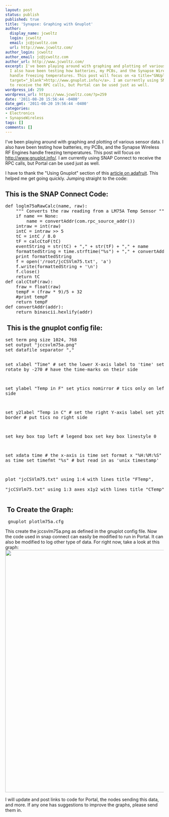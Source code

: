 ```yaml
---
layout: post
status: publish
published: true
title: 'Synapse: Graphing with Gnuplot'
author:
  display_name: jcwoltz
  login: jcwoltz
  email: jc@jcwoltz.com
  url: http://www.jcwoltz.com/
author_login: jcwoltz
author_email: jc@jcwoltz.com
author_url: http://www.jcwoltz.com/
excerpt: I've been playing around with graphing and plotting of various sensor data.
  I also have been testing how batteries, my PCBs, and the Synapse Wireless RF Engines
  handle freezing temperatures. This post will focus on <a title="GNUplot" href="http://www.gnuplot.info/"
  target="_blank">http://www.gnuplot.info/</a>. I am currently using SNAP Connect
  to receive the RPC calls, but Portal can be used just as well.
wordpress_id: 259
wordpress_url: https://www.jcwoltz.com/?p=259
date: '2011-08-20 15:56:44 -0400'
date_gmt: '2011-08-20 19:56:44 -0400'
categories:
- Electronics
- SynapseWireless
tags: []
comments: []
---
```

<p>I've been playing around with graphing and plotting of various sensor data. I also have been testing how batteries, my PCBs, and the Synapse Wireless RF Engines handle freezing temperatures. This post will focus on <a title="GNUplot" href="http://www.gnuplot.info/" target="_blank">http://www.gnuplot.info/</a>. I am currently using SNAP Connect to receive the RPC calls, but Portal can be used just as well.<a id="more"></a><a id="more-259"></a></p>
<p>I have to thank the "Using Gnuplot" section of this <a href="http://www.ladyada.net/make/logshield/lighttemp.html" target="_blank">article on adafruit</a>. This helped me get going quickly. Jumping straight to the code:</p>
<h2>This is the SNAP Connect Code:</h2>
<pre>def loglm75aRawCalc(name, raw):
    """ Converts the raw reading from a LM75A Temp Sensor """
    if name == None:
        name = convertAddr(com.rpc_source_addr())
    intraw = int(raw)
    intC = intraw &gt;&gt; 5
    tC = intC / 8.0
    tF = calcCtoF(tC)
    eventString = str(tC) + "," + str(tF) + "," + name
    formattedString = time.strftime("%s") + "," + convertAddr(com.rpc_source_addr()) + "," + eventString
    print formattedString
    f = open('/root/jcCSVlm75.txt', 'a')
    f.write(formattedString + '\n')
    f.close()
    return tC
def calcCtoF(raw):
    fraw = float(raw)
    tempF = (fraw * 9)/5 + 32
    #print tempF
    return tempF
def convertAddr(addr):
    return binascii.hexlify(addr)</pre>
<h2> This is the gnuplot config file:</h2>
<pre>set term png size 1024, 768
set output "jccsvlm75a.png"
set datafile separator ","

set xlabel "Time"              # set the lower X-axis label to 'time'
set xtics rotate by -270       # have the time-marks on their side

set ylabel "Temp in F"
set ytics nomirror             # tics only on left side

set y2label "Temp in C"   # set the right Y-axis label
set y2tics border              # put tics no right side

set key box top left           # legend box
set key box linestyle 0

set xdata time                 # the x-axis is time
set format x "%H:%M:%S"        # display as time
set timefmt "%s"               # but read in as 'unix timestamp'

plot "jcCSVlm75.txt" using 1:4 with lines title "FTemp", \
 "jcCSVlm75.txt" using 1:3 axes x1y2 with lines title "CTemp"</pre>
<h2> To Create the Graph:</h2>
<pre> gnuplot plotlm75a.cfg</pre>
<p>This create the jccsvlm75a.png as defined in the gnuplot config file. Now the code used in snap connect can easily be modified to run in Portal. It can also be modified to log other type of data. For right now, take a look at this graph: <img class="alignnone" src="http://jcu.homelinux.org/rrd/jccsvlm75a.png" alt="" width="1024" height="768" /></p>
<p>I will update and post links to code for Portal, the nodes sending this data, and more. If any one has suggestions to improve the graphs, please send them in.</p>
